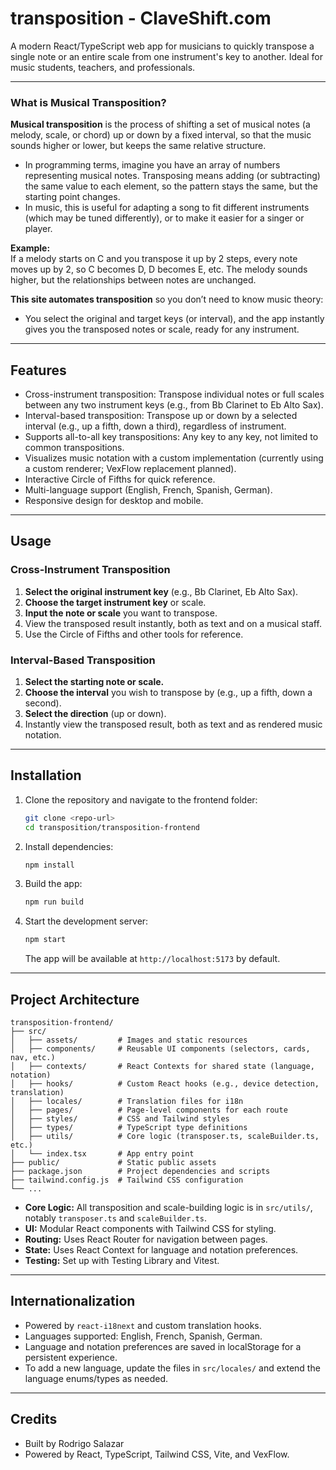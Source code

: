 # transposition - ClaveShift.com

A modern React/TypeScript web app for musicians to quickly transpose a single note or an entire scale from one instrument's key to another. Ideal for music students, teachers, and professionals.

---

### What is Musical Transposition?

**Musical transposition** is the process of shifting a set of musical notes (a melody, scale, or chord) up or down by a fixed interval, so that the music sounds higher or lower, but keeps the same relative structure.

- In programming terms, imagine you have an array of numbers representing musical notes. Transposing means adding (or subtracting) the same value to each element, so the pattern stays the same, but the starting point changes.
- In music, this is useful for adapting a song to fit different instruments (which may be tuned differently), or to make it easier for a singer or player.

**Example:**  
If a melody starts on C and you transpose it up by 2 steps, every note moves up by 2, so C becomes D, D becomes E, etc. The melody sounds higher, but the relationships between notes are unchanged.

**This site automates transposition** so you don’t need to know music theory:
- You select the original and target keys (or interval), and the app instantly gives you the transposed notes or scale, ready for any instrument.

---

## Features
- Cross-instrument transposition: Transpose individual notes or full scales between any two instrument keys (e.g., from Bb Clarinet to Eb Alto Sax).
- Interval-based transposition: Transpose up or down by a selected interval (e.g., up a fifth, down a third), regardless of instrument.
- Supports all-to-all key transpositions: Any key to any key, not limited to common transpositions.
- Visualizes music notation with a custom implementation (currently using a custom renderer; VexFlow replacement planned).
- Interactive Circle of Fifths for quick reference.
- Multi-language support (English, French, Spanish, German).
- Responsive design for desktop and mobile.

---

## Usage

### Cross-Instrument Transposition
1. **Select the original instrument key** (e.g., Bb Clarinet, Eb Alto Sax).
2. **Choose the target instrument key** or scale.
3. **Input the note or scale** you want to transpose.
4. View the transposed result instantly, both as text and on a musical staff.
5. Use the Circle of Fifths and other tools for reference.

### Interval-Based Transposition
1. **Select the starting note or scale.**
2. **Choose the interval** you wish to transpose by (e.g., up a fifth, down a second).
3. **Select the direction** (up or down).
4. Instantly view the transposed result, both as text and as rendered music notation.

---

## Installation

1. Clone the repository and navigate to the frontend folder:
   ```bash
   git clone <repo-url>
   cd transposition/transposition-frontend
   ```
2. Install dependencies:
   ```bash
   npm install
   ```
3. Build the app:
   ```bash
   npm run build
   ```
4. Start the development server:
   ```bash
   npm start
   ```
   The app will be available at `http://localhost:5173` by default.

---

## Project Architecture

```
transposition-frontend/
├── src/
│   ├── assets/         # Images and static resources
│   ├── components/     # Reusable UI components (selectors, cards, nav, etc.)
│   ├── contexts/       # React Contexts for shared state (language, notation)
│   ├── hooks/          # Custom React hooks (e.g., device detection, translation)
│   ├── locales/        # Translation files for i18n
│   ├── pages/          # Page-level components for each route
│   ├── styles/         # CSS and Tailwind styles
│   ├── types/          # TypeScript type definitions
│   ├── utils/          # Core logic (transposer.ts, scaleBuilder.ts, etc.)
│   └── index.tsx       # App entry point
├── public/             # Static public assets
├── package.json        # Project dependencies and scripts
├── tailwind.config.js  # Tailwind CSS configuration
└── ...
```

- **Core Logic:** All transposition and scale-building logic is in `src/utils/`, notably `transposer.ts` and `scaleBuilder.ts`.
- **UI:** Modular React components with Tailwind CSS for styling.
- **Routing:** Uses React Router for navigation between pages.
- **State:** Uses React Context for language and notation preferences.
- **Testing:** Set up with Testing Library and Vitest.

---

## Internationalization
- Powered by `react-i18next` and custom translation hooks.
- Languages supported: English, French, Spanish, German.
- Language and notation preferences are saved in localStorage for a persistent experience.
- To add a new language, update the files in `src/locales/` and extend the language enums/types as needed.

---

## Credits
- Built by Rodrigo Salazar
- Powered by React, TypeScript, Tailwind CSS, Vite, and VexFlow.

